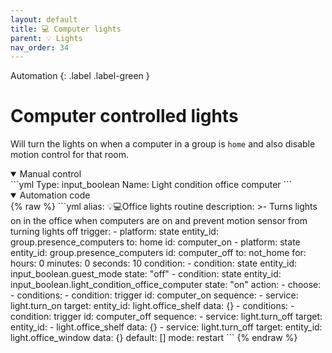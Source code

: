 ```yaml
---
layout: default
title: 💻 Computer lights
parent: 💡 Lights
nav_order: 34
---
```


Automation
{: .label .label-green }

# Computer controlled lights
Will turn the lights on when a computer in a group is `home` and also disable motion control for that room.

<details open markdown="block">
  <summary>Manual control</summary>
```yml	
Type: input_boolean
Name: Light condition office computer
```
</details>

<details open markdown="block">
  <summary>Automation code</summary>
{% raw %}
```yml
alias: 💡💻Office lights routine
description: >-
  Turns lights on in the office when computers are on and prevent motion sensor
  from turning lights off
trigger:
  - platform: state
    entity_id: group.presence_computers
    to: home
    id: computer_on
  - platform: state
    entity_id: group.presence_computers
    id: computer_off
    to: not_home
    for:
      hours: 0
      minutes: 0
      seconds: 10
condition:
  - condition: state
    entity_id: input_boolean.guest_mode
    state: "off"
  - condition: state
    entity_id: input_boolean.light_condition_office_computer
    state: "on"
action:
  - choose:
      - conditions:
          - condition: trigger
            id: computer_on
        sequence:
          - service: light.turn_on
            target:
              entity_id: light.office_shelf
            data: {}
      - conditions:
          - condition: trigger
            id: computer_off
        sequence:
          - service: light.turn_off
            target:
              entity_id:
                - light.office_shelf
            data: {}
          - service: light.turn_off
            target:
              entity_id: light.office_window
            data: {}
    default: []
mode: restart
```
{% endraw %}
</details>

